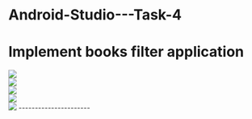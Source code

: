 # Android-Studio---Task-4
<h1>Implement books filter application</h1>
<img src="task4.1.png"><br>
<img src="task4.2.png"><br>
<img src="task4.5.png"><br>
<img src="task4.4.png"><br>
<img src="task4.3.png">
----------------------
